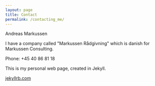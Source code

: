 ```yaml
---
layout: page
title: Contact
permalink: /contacting_me/
---
```


Andreas Markussen

I have a company called "Markussen Rådgivning" which is danish for Markussen Consulting.

Phone:
+45 40 86 81 18


This is my personal web page, created in Jekyll. 

[jekyllrb.com](https://jekyllrb.com/)

